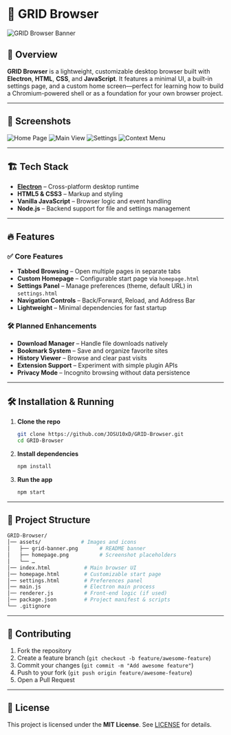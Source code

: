 # 🔳 GRID Browser

![GRID Browser Banner](./assets/grid-banner.png)

## 🚀 Overview

**GRID Browser** is a lightweight, customizable desktop browser built with **Electron**, **HTML**, **CSS**, and **JavaScript**. It features a minimal UI, a built-in settings page, and a custom home screen—perfect for learning how to build a Chromium-powered shell or as a foundation for your own browser project.

---

## 📸 Screenshots

<!-- Replace these with your 4–5 images -->

![Home Page](./assets/homepage.png)
![Main View](./assets/index.png)
![Settings](./assets/settings.png)
![Context Menu](./assets/context-menu.png)

---

## 🏗️ Tech Stack

* **[Electron](https://www.electronjs.org/)** – Cross-platform desktop runtime
* **HTML5 & CSS3** – Markup and styling
* **Vanilla JavaScript** – Browser logic and event handling
* **Node.js** – Backend support for file and settings management

---

## 🔥 Features

### ✅ Core Features

* **Tabbed Browsing** – Open multiple pages in separate tabs
* **Custom Homepage** – Configurable start page via `homepage.html`
* **Settings Panel** – Manage preferences (theme, default URL) in `settings.html`
* **Navigation Controls** – Back/Forward, Reload, and Address Bar
* **Lightweight** – Minimal dependencies for fast startup

### 🛠️ Planned Enhancements

* **Download Manager** – Handle file downloads natively
* **Bookmark System** – Save and organize favorite sites
* **History Viewer** – Browse and clear past visits
* **Extension Support** – Experiment with simple plugin APIs
* **Privacy Mode** – Incognito browsing without data persistence

---

## 🛠️ Installation & Running

1. **Clone the repo**

   ```sh
   git clone https://github.com/JOSU10xD/GRID-Browser.git
   cd GRID-Browser
   ```

2. **Install dependencies**

   ```sh
   npm install
   ```

3. **Run the app**

   ```sh
   npm start
   ```

---

## 📂 Project Structure

```bash
GRID-Browser/
│── assets/             # Images and icons
│   ├── grid-banner.png       # README banner
│   ├── homepage.png          # Screenshot placeholders
│   └── …  
│── index.html           # Main browser UI
│── homepage.html        # Customizable start page
│── settings.html        # Preferences panel
│── main.js              # Electron main process
│── renderer.js          # Front-end logic (if used)
│── package.json         # Project manifest & scripts
└── .gitignore
```

---

## 🤝 Contributing

1. Fork the repository
2. Create a feature branch (`git checkout -b feature/awesome-feature`)
3. Commit your changes (`git commit -m "Add awesome feature"`)
4. Push to your fork (`git push origin feature/awesome-feature`)
5. Open a Pull Request

---

## 📜 License

This project is licensed under the **MIT License**. See [LICENSE](./LICENSE.txt) for details.
